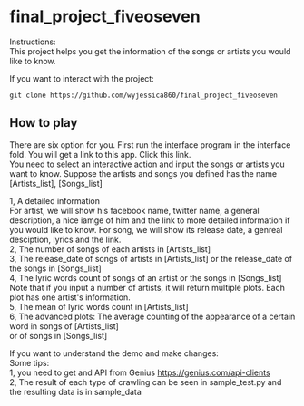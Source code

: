 # final_project_fiveoseven
Instructions:<br>
This project helps you get the information of the songs or artists you would like to know.<br>


If you want to interact with the project:<br>
```
git clone https://github.com/wyjessica860/final_project_fiveoseven
```

## How to play
There are six option for you. First run the interface program in the interface fold. You will get a link to this app. Click this link.<br>
You need to select an interactive action and input the songs or artists you want to know. 
Suppose the artists and songs you defined has the name [Artists_list], [Songs_list]

1,  A detailed information <br>
For artist, we will show his facebook name, twitter name, a general description, a nice iamge of him and the link to more detailed information if you would like to know.
For song, we will show its release date, a genreal desciption, lyrics and the link.<br>
2, The number of songs of each artists in [Artists_list]<br>
3, The release_date of songs of artists in [Artists_list] or the release_date of the songs in [Songs_list]<br>
4, The lyric words count of songs of an artist or the songs in [Songs_list]<br>
Note that if you input a number of artists, it will return multiple plots. Each plot has one artist's information.<br>
5, The mean of lyric words count in [Artists_list]<br>
6, The advanced plots: The average counting of the appearance of a certain word in songs of [Artists_list]<br>
or of songs in [Songs_list]<br>




If you want to understand the demo and make changes:<br>
Some tips:<br>
1, you need to get and API from Genius https://genius.com/api-clients<br>
2, The result of each type of crawling can be seen in sample_test.py and the resulting data is in sample_data<br>
